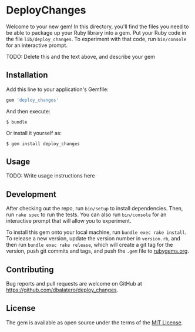 # DeployChanges

Welcome to your new gem! In this directory, you'll find the files you need to be able to package up your Ruby library into a gem. Put your Ruby code in the file `lib/deploy_changes`. To experiment with that code, run `bin/console` for an interactive prompt.

TODO: Delete this and the text above, and describe your gem

## Installation

Add this line to your application's Gemfile:

```ruby
gem 'deploy_changes'
```

And then execute:

    $ bundle

Or install it yourself as:

    $ gem install deploy_changes

## Usage

TODO: Write usage instructions here

## Development

After checking out the repo, run `bin/setup` to install dependencies. Then, run `rake spec` to run the tests. You can also run `bin/console` for an interactive prompt that will allow you to experiment.

To install this gem onto your local machine, run `bundle exec rake install`. To release a new version, update the version number in `version.rb`, and then run `bundle exec rake release`, which will create a git tag for the version, push git commits and tags, and push the `.gem` file to [rubygems.org](https://rubygems.org).

## Contributing

Bug reports and pull requests are welcome on GitHub at https://github.com/dbalatero/deploy_changes.

## License

The gem is available as open source under the terms of the [MIT License](https://opensource.org/licenses/MIT).
